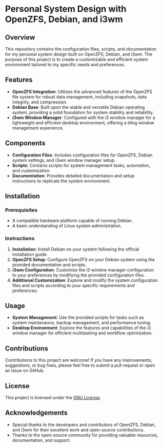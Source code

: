 # Personal System Design with OpenZFS, Debian, and i3wm

## Overview

This repository contains the configuration files, scripts, and documentation for my personal system design built on OpenZFS, Debian, and i3wm. The purpose of this project is to create a customizable and efficient system environment tailored to my specific needs and preferences.

## Features

- **OpenZFS Integration**: Utilizes the advanced features of the OpenZFS file system for robust data management, including snapshots, data integrity, and compression.
- **Debian Base**: Built upon the stable and versatile Debian operating system, providing a solid foundation for system stability and reliability.
- **i3wm Window Manager**: Configured with the i3 window manager for a lightweight and efficient desktop environment, offering a tiling window management experience.

## Components

- **Configuration Files**: Includes configuration files for OpenZFS, Debian system settings, and i3wm window manager setup.
- **Scripts**: Contains scripts for system management tasks, automation, and customization.
- **Documentation**: Provides detailed documentation and setup instructions to replicate the system environment.

## Installation

### Prerequisites

- A compatible hardware platform capable of running Debian.
- A basic understanding of Linux system administration.

### Instructions

1. **Installation**: Install Debian on your system following the official installation guide.
2. **OpenZFS Setup**: Configure OpenZFS on your Debian system using the provided documentation and scripts.
3. **i3wm Configuration**: Customize the i3 window manager configuration to your preferences by modifying the provided configuration files.
4. **Additional Customization**: Explore and modify the system configuration files and scripts according to your specific requirements and preferences.

## Usage

- **System Management**: Use the provided scripts for tasks such as system maintenance, backup management, and performance tuning.
- **Desktop Environment**: Explore the features and capabilities of the i3 window manager for efficient multitasking and workflow optimization.

## Contributions

Contributions to this project are welcome! If you have any improvements, suggestions, or bug fixes, please feel free to submit a pull request or open an issue on GitHub.

## License

This project is licensed under the [GNU License](LICENSE).

## Acknowledgements

- Special thanks to the developers and contributors of OpenZFS, Debian, and i3wm for their excellent work and open-source contributions.
- Thanks to the open-source community for providing valuable resources, documentation, and support.
